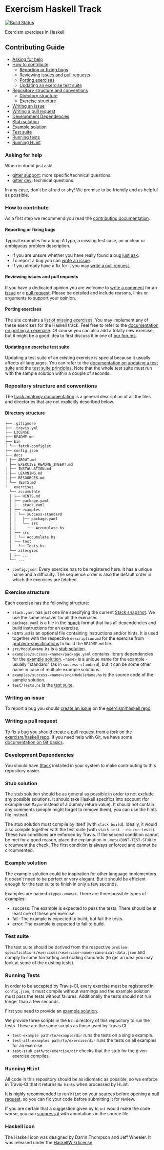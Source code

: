# Exercism Haskell Track

[![Build Status](https://travis-ci.org/exercism/haskell.png?branch=master)](https://travis-ci.org/exercism/haskell)

Exercism exercises in Haskell

## Contributing Guide

- [Asking for help](#asking-for-help)
- [How to contribute](#how-to-contribute)
  * [Reporting or fixing bugs](#reporting-or-fixing-bugs)
  * [Reviewing issues and pull requests](#reviewing-issues-and-pull)
  * [Porting exercises](#porting-exercises)
  * [Updating an exercise test suite](#updating-an-exercise-test-suite)
- [Repository structure and conventions](#repository-structure-and-conventions)
  * [Directory structure](#directory-structure)
  * [Exercise structure](#exercise-structure)
- [Writing an issue](#writing-an-issue)
- [Writing a pull request](#writing-a-pull-request)
- [Development Dependencies](#development-dependencies)
- [Stub solution](#stub-solution)
- [Example solution](#example-solution)
- [Test suite](#test-suite)
- [Running tests](#running-tests)
- [Running HLint](#running-hlint)

### Asking for help
When in doubt just ask!
- [gitter support](https://gitter.im/exercism/support): more specific/technical questions.
- [gitter dev](https://gitter.im/exercism/dev): technical questions.

In any case, don't be afraid or shy! We promise to be friendly and as helpful as
possible.

### How to contribute
As a first step we recommend you read the [contributing documentation](https://github.com/exercism/docs/tree/master/contributing-to-language-tracks).

#### Reporting or fixing bugs
Typical examples for a bug: A typo, a missing test case, an unclear or ambiguous
problem description.
- If you are unsure whether you have really found a bug [just ask](#asking-for-help).
- To report a bug you can [write an issue](#writing-an-issue).
- If you already have a fix for it you may [write a pull request](#writing-a-pull-request).

#### Reviewing issues and pull requests
If you have a dedicated opinion you are welcome to [write a comment](https://help.github.com/articles/commenting-on-a-pull-request/) for an [issue](https://github.com/exercism/haskell/issues) or a [pull request](https://github.com/exercism/haskell/pulls).
Please be detailed and include reasons, links or arguments to support your opinion.

#### Porting exercises
The site contains a [list of missing exercises](http://exercism.io/languages/haskell/todo).
You may implement any of these exercises for the Haskell track.
Feel free to refer to the [documentation on porting an exercise](https://github.com/exercism/docs/blob/master/you-can-help/implement-an-exercise-from-specification.md).
Of course you can also add a totally new exercise, but it might be a good idea to first discuss it in one of [our forums](#asking-for-help).

#### Updating an exercise test suite
Updating a test suite of an existing exercise is special because it usually affects all languages.
You can refer to the [documentation on updating a test suite](https://github.com/exercism/docs/blob/master/contributing-to-language-tracks/README.md#changing-exercise-test-suites) and the [test suite principles](https://github.com/exercism/docs/blob/master/language-tracks/exercises/anatomy/test-suites.md).
Note that the whole test suite must run with the sample solution within a couple of seconds.

### Repository structure and conventions
The [track anatomy documentation](https://github.com/exercism/docs/blob/master/language-tracks/README.md) is a general description of all the files and directories that are not explicitly described below.

#### Directory structure
```bash
├── .gitignore
├── .travis.yml
├── LICENSE
├── README.md
├── bin
│ └── fetch‐configlet
├── config.json
├── docs
│ ├── ABOUT.md
  ├── EXERCISE_README_INSERT.md
│ ├── INSTALLATION.md
│ ├── LEARNING.md
│ ├── RESOURCES.md
│ └── TESTS.md
└── exercises
  └── accumulate
  │ ├── HINTS.md
  │ ├── package.yaml
  │ ├── stack.yaml
  │ ├── examples
  │ │ └── success-standard
  │ │   ├── package.yaml
  │ │   └── src
  │ │     └── Accumuĺate.hs
  │ ├── src
  │ │ └── Accumuĺate.hs
  │ └── test
  │   └── Tests.hs
  └── allergies
  │ ├── ...
  └── ...
```
- `config.json`: Every exercise has to be registered here. It has a unique name and a difficulty. The sequence order is also the default order in which the exercises are fetched.

### Exercise structure
Each exercise has the following structure:
- `stack.yaml` has just one line specifying the current
[Stack snapshot](https://www.stackage.org/snapshots). We use the same
resolver for all the exercises.
- `package.yaml` is a file in the [hpack](https://github.com/sol/hpack#readme)
format that has all dependencies and build instructions for an exercise.
- `HINTS.md` is an optional file containing instructions and/or hints. It is used together with the respective `description.md` for the exercise from [problem-specifications](https://github.com/exercism/problem-specifications) to build the `README.md` file.
- `src/ModuleName.hs` is a [stub solution](#stub-solution).
- `examples/success-<name>/package.yaml` contains library dependencies for the [example solution](#example-solution). `<name>` is a unique name for the example - usually "standard" (as in `success-standard`), but it can be some other name in case of multiple example solutions.
- `examples/success-<name>/src/ModuleName.hs` is the source code of the sample solution.
- `test/Tests.hs` is the [test suite](#test-suite).

### Writing an issue
To report a bug you should [create an issue](https://help.github.com/articles/creating-an-issue/) on the [exercism/haskell repo](https://github.com/exercism/haskell/issues).

### Writing a pull request
To fix a bug you should [create a pull request from a fork](https://help.github.com/articles/creating-a-pull-request-from-a-fork/) on the [exercism/haskell repo](https://github.com/exercism/haskell/pulls).
If you need help with Git, we have some [documentation on Git basics](https://github.com/exercism/docs/blob/master/contributing/git-basics.md).

### Development Dependencies
You should have [Stack](http://docs.haskellstack.org/) installed in your system to make contributing to this repository easier.

### Stub solution
The stub solution should be as general as possible in order to not exclude any possible solutions. It should take Haskell specifics into account (for example use `Maybe` instead of a dummy return value). It should not contain any comments (people might forget to remove them), you can use the hints file instead.

The stub solution must compile by itself (with `stack build`).
Ideally, it would also compile together with the test suite (with `stack test --no-run-tests`).
These two conditions are enforced by Travis.
If the second condition cannot be met for a good reason, place the explanation in `.meta/DONT-TEST-STUB` to circumvent the check.
The first condition is always enforced and cannot be circumvented.

### Example solution
The example solution could be inspiration for other language implementors. It doesn't need to be perfect or very elegant. But it should be efficient enough for the test suite to finish in only a few seconds.

Examples are named `<type>-<name>`.
There are three possible types of examples:

* success: The example is expected to pass the tests.
  There should be at least one of these per exercise.
* fail: The example is expected to build, but fail the tests.
* error: The example is expected to fail to build.

### Test suite
The test suite should be derived from the respective `problem-specifications/exercises/<exercise-name>/canonical-data.json` and comply to some formatting and coding standards (to get an idea you may look at some of the existing tests).

### Running Tests
In order to be accepted by Travis-CI, every exercise must be registered in
`config.json`, it must compile without warnings and the example solution must
pass the tests without failures. Additionally the tests should not run longer than
a few seconds.

First you need to provide an [example solution](#example-solution).

We provide three scripts in the `bin` directory of this repository to run the tests.
These are the same scripts as those used by Travis CI.

* `test-example path/to/example/dir` runs the tests on a single example.
* `test-all-examples path/to/exercise/dir` runs the tests on all examples for an exercise.
* `test-stub path/to/exercise/dir` checks that the stub for the given exercise compiles.

### Running HLint
All code in this repository should be as idiomatic as possible, so we
enforce in Travis-CI that it returns `No hints` when processed by
HLint.

It is highly recommended to run `hlint` on your sources before opening
a [pull request](#writing-a-pull-request), so you can fix your code before submitting it for review.

If you are certain that a suggestion given by `hlint` would make the
code worse, you can [suppress it](https://github.com/ndmitchell/hlint#customizing-the-hints)
with annotations in the source file.


### Haskell icon
The Haskell icon was designed by Darrin Thompson and Jeff Wheeler. It was released under the [HaskellWiki license](https://wiki.haskell.org/HaskellWiki:Copyrights).
